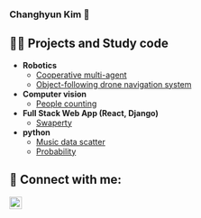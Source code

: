### Changhyun Kim 👋

<h2>👨‍💻 Projects and Study code</h2>

- <b> Robotics </b>
  - [Cooperative multi-agent](https://github.com/CH-Kim92/IRproject)
  - [Object-following drone navigation system](https://github.com/CH-Kim92/CsProject)
- <b> Computer vision </b>
  - [People counting](https://github.com/CH-Kim92/peopleCounting)
- <b>Full Stack Web App (React, Django)</b>
  - [Swaperty](https://github.com/CH-Kim92/swaperty_webapplication)
- <b>python</b>
  - [Music data scatter](https://github.com/CH-Kim92/musicData)
  - [Probability](https://github.com/CH-Kim92/Probability)


<h2> 🤳 Connect with me:</h2>

[<img align="left" alt="JoshMadakor | LinkedIn" width="22px" src="https://cdn.jsdelivr.net/npm/simple-icons@v3/icons/linkedin.svg" />][linkedin]

[linkedin]: www.linkedin.com/in/kimchanghyun



<!--
**CH-Kim92/CH-Kim92** is a ✨ _special_ ✨ repository because its `README.md` (this file) appears on your GitHub profile.

Here are some ideas to get you started:

- 🔭 I’m currently working on ...
- 🌱 I’m currently learning ...
- 👯 I’m looking to collaborate on ...
- 🤔 I’m looking for help with ...
- 💬 Ask me about ...
- 📫 How to reach me: ...
- 😄 Pronouns: ...
- ⚡ Fun fact: ...
-->

